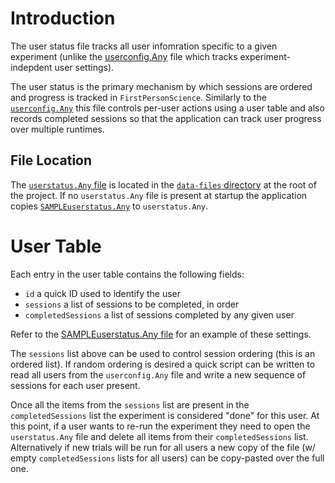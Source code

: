 # Introduction
The user status file tracks all user infomration specific to a given experiment (unlike the [userconfig.Any](./userConfigReadme.md) file which tracks experiment-indepdent user settings). 

The user status is the primary mechanism by which sessions are ordered and progress is tracked in `FirstPersonScience`. Similarly to the [`userconfig.Any`](./userConfigReadme.md) this file controls per-user actions using a user table and also records completed sessions so that the application can track user progress over multiple runtimes.

## File Location
The [`userstatus.Any` file](../data-files/userconfig.Any) is located in the [`data-files` directory](../data-files) at the root of the project. If no `userstatus.Any` file is present at startup the application copies [`SAMPLEuserstatus.Any`](../data-files/SAMPLEuserstatus.Any) to `userstatus.Any`.

# User Table
Each entry in the user table contains the following fields:

* `id` a quick ID used to identify the user
* `sessions` a list of sessions to be completed, in order
* `completedSessions` a list of sessions completed by any given user

Refer to the [SAMPLEuserstatus.Any file](../data-files/SAMPLEuserstatus.Any) for an example of these settings.

The `sessions` list above can be used to control session ordering (this is an ordered list). If random ordering is desired a quick script can be written to read all users from the `userconfig.Any` file and write a new sequence of sessions for each user present.

Once all the items from the `sessions` list are present in the `completedSessions` list the experiment is considered "done" for this user. At this point, if a user wants to re-run the experiment they need to open the `userstatus.Any` file and delete all items from their `completedSessions` list. Alternatively if new trials will be run for all users a new copy of the file (w/ empty `completedSessions` lists for all users) can be copy-pasted over the full one.